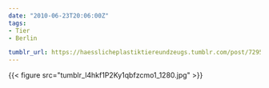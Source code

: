 ```yaml
---
date: "2010-06-23T20:06:00Z"
tags:
- Tier
- Berlin

tumblr_url: https://haesslicheplastiktiereundzeugs.tumblr.com/post/729558907
---
```

{{< figure src="tumblr_l4hkf1P2Ky1qbfzcmo1_1280.jpg" >}}
